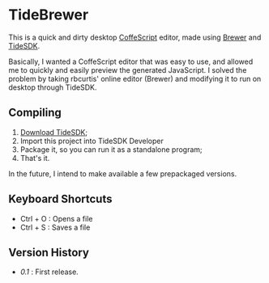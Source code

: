 TideBrewer
==========

This is a quick and dirty desktop [CoffeScript] editor, made using [Brewer] and [TideSDK].

Basically, I wanted a CoffeScript editor that was easy to use, and allowed me to quickly and easily preview the generated JavaScript. I solved the problem by taking rbcurtis' online editor (Brewer) and modifying it to run on desktop through TideSDK.

Compiling
---------

1. [Download TideSDK];
2. Import this project into TideSDK Developer
3. Package it, so you can run it as a standalone program;
4. That's it. 
 
In the future, I intend to make available a few prepackaged versions.

Keyboard Shortcuts
------------------

* Ctrl + O : Opens a file
* Ctrl + S : Saves a file

Version History
---------------

* *0.1* : First release.


[CoffeScript]: http://coffeescript.org/
[Brewer]: https://github.com/rbrcurtis/Brewer
[TideSDK]: http://www.tidesdk.org/
[Download TideSDK]: https://github.com/TideSDK/TideSDK/downloads
